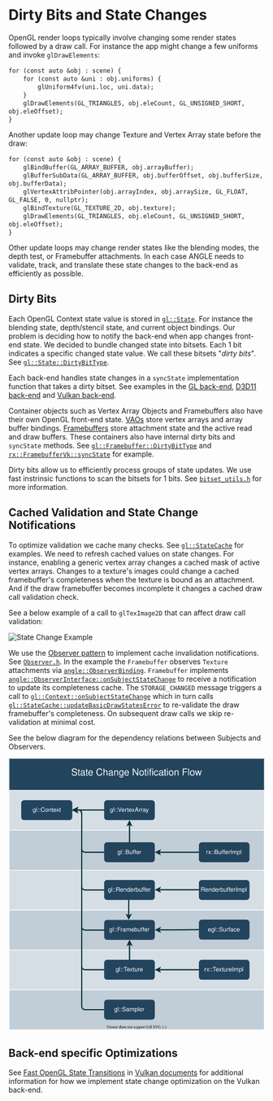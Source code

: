 # Dirty Bits and State Changes

OpenGL render loops typically involve changing some render states followed by
a draw call. For instance the app might change a few uniforms and invoke
`glDrawElements`:

```
for (const auto &obj : scene) {
    for (const auto &uni : obj.uniforms) {
        glUniform4fv(uni.loc, uni.data);
    }
    glDrawElements(GL_TRIANGLES, obj.eleCount, GL_UNSIGNED_SHORT, obj.eleOffset);
}
```

Another update loop may change Texture and Vertex Array state before the draw:

```
for (const auto &obj : scene) {
    glBindBuffer(GL_ARRAY_BUFFER, obj.arrayBuffer);
    glBufferSubData(GL_ARRAY_BUFFER, obj.bufferOffset, obj.bufferSize, obj.bufferData);
    glVertexAttribPointer(obj.arrayIndex, obj.arraySize, GL_FLOAT, GL_FALSE, 0, nullptr);
    glBindTexture(GL_TEXTURE_2D, obj.texture);
    glDrawElements(GL_TRIANGLES, obj.eleCount, GL_UNSIGNED_SHORT, obj.eleOffset);
}
```

Other update loops may change render states like the blending modes, the depth test, or Framebuffer
attachments. In each case ANGLE needs to validate, track, and translate these state changes to the
back-end as efficiently as possible.

## Dirty Bits

Each OpenGL Context state value is stored in [`gl::State`](../src/libANGLE/State.h). For instance
the blending state, depth/stencil state, and current object bindings. Our problem is deciding how to
notify the back-end when app changes front-end state. We decided to bundle changed state into
bitsets. Each 1 bit indicates a specific changed state value. We call these bitsets "*dirty bits*".
See [`gl::State::DirtyBitType`][DirtyBitType].

Each back-end handles state changes in a `syncState` implementation function that takes a dirty
bitset. See examples in the [GL back-end][GLSyncState], [D3D11 back-end][D3D11SyncState] and
[Vulkan back-end][VulkanSyncState].

Container objects such as Vertex Array Objects and Framebuffers also have their own OpenGL front-end
state. [VAOs][VAOState] store vertex arrays and array buffer bindings. [Framebuffers][FBOState]
store attachment state and the active read and draw buffers. These containers also have internal
dirty bits and `syncState` methods. See [`gl::Framebuffer::DirtyBitType`][FBODirtyBits] and
[`rx::FramebufferVk::syncState`][FBOVkSyncState] for example.

Dirty bits allow us to efficiently process groups of state updates. We use fast instrinsic functions
to scan the bitsets for 1 bits. See [`bitset_utils.h`](../src/common/bitset_utils.h) for more
information.

## Cached Validation and State Change Notifications

To optimize validation we cache many checks. See [`gl::StateCache`][StateCache] for examples. We
need to refresh cached values on state changes. For instance, enabling a generic vertex array
changes a cached mask of active vertex arrays. Changes to a texture's images could change a cached
framebuffer's completeness when the texture is bound as an attachment. And if the draw framebuffer
becomes incomplete it changes a cached draw call validation check.

See a below example of a call to `glTexImage2D` that can affect draw call validation:

<!-- Generated from https://bramp.github.io/js-sequence-diagrams/
participant App
participant Context
participant Framebuffer
participant Texture
App->Context: glTexImage2D
Context->Texture: setImage
Texture- ->Framebuffer: onSubjectStateChange
Note over Framebuffer: cache update
Framebuffer- ->Context: onSubjectStateChange
Note over Context: cache update
-->

![State Change Example](https://raw.githubusercontent.com/google/angle/master/doc/img/StateNotificationExample.svg?sanitize=true)

We use the [Observer pattern](https://en.wikipedia.org/wiki/Observer_pattern) to implement cache
invalidation notifications. See [`Observer.h`](../src/libANGLE/Observer.h). In the example the
`Framebuffer` observes `Texture` attachments via [`angle::ObserverBinding`][ObserverBinding].
`Framebuffer` implements [`angle::ObserverInterface::onSubjectStateChange`][FBOStateChange] to
receive a notification to update its completeness cache. The `STORAGE_CHANGED` message triggers a
call to [`gl::Context::onSubjectStateChange`][ContextStateChange] which in turn calls
[`gl::StateCache::updateBasicDrawStatesError`][StateCacheUpdate] to re-validate the draw
framebuffer's completeness. On subsequent draw calls we skip re-validation at minimal cost.

See the below diagram for the dependency relations between Subjects and Observers.

![State Change Notification Flow](https://raw.githubusercontent.com/google/angle/master/doc/img/StateChangeNotificationFlow.svg?sanitize=true)

## Back-end specific Optimizations

See [Fast OpenGL State Transitions][FastStateTransitions] in [Vulkan documents][VulkanREADME] for
additional information for how we implement state change optimization on the Vulkan back-end.

[DirtyBitType]: https://chromium.googlesource.com/angle/angle/+/5f662c0042703344eb0eef6d1c123e902e3aefbf/src/libANGLE/State.h#483
[GLSyncState]: https://chromium.googlesource.com/angle/angle/+/5f662c0042703344eb0eef6d1c123e902e3aefbf/src/libANGLE/renderer/gl/StateManagerGL.cpp#1576
[D3D11SyncState]: https://chromium.googlesource.com/angle/angle/+/5f662c0042703344eb0eef6d1c123e902e3aefbf/src/libANGLE/renderer/d3d/d3d11/StateManager11.cpp#852
[VulkanSyncState]: https://chromium.googlesource.com/angle/angle/+/5f662c0042703344eb0eef6d1c123e902e3aefbf/src/libANGLE/renderer/vulkan/ContextVk.cpp#642
[VAOState]: https://chromium.googlesource.com/angle/angle/+/5f662c0042703344eb0eef6d1c123e902e3aefbf/src/libANGLE/VertexArray.h#35
[FBOState]: https://chromium.googlesource.com/angle/angle/+/5f662c0042703344eb0eef6d1c123e902e3aefbf/src/libANGLE/Framebuffer.h#52
[FBODirtyBits]: https://chromium.googlesource.com/angle/angle/+/5f662c0042703344eb0eef6d1c123e902e3aefbf/src/libANGLE/Framebuffer.h#319
[FBOVkSyncState]: https://chromium.googlesource.com/angle/angle/+/5f662c0042703344eb0eef6d1c123e902e3aefbf/src/libANGLE/renderer/vulkan/FramebufferVk.cpp#726
[StateCache]: https://chromium.googlesource.com/angle/angle/+/5f662c0042703344eb0eef6d1c123e902e3aefbf/src/libANGLE/Context.h#98
[ObserverBinding]: https://chromium.googlesource.com/angle/angle/+/5f662c0042703344eb0eef6d1c123e902e3aefbf/src/libANGLE/Observer.h#103
[FBOStateChange]: https://chromium.googlesource.com/angle/angle/+/5f662c0042703344eb0eef6d1c123e902e3aefbf/src/libANGLE/Framebuffer.cpp#1811
[ContextStateChange]: https://chromium.googlesource.com/angle/angle/+/5f662c0042703344eb0eef6d1c123e902e3aefbf/src/libANGLE/Context.cpp#7981
[StateCacheUpdate]: https://chromium.googlesource.com/angle/angle/+/5f662c0042703344eb0eef6d1c123e902e3aefbf/src/libANGLE/Context.cpp#8190
[FastStateTransitions]: ../src/libANGLE/renderer/vulkan/doc/FastOpenGLStateTransitions.md
[VulkanREADME]: ../src/libANGLE/renderer/vulkan/README.md
